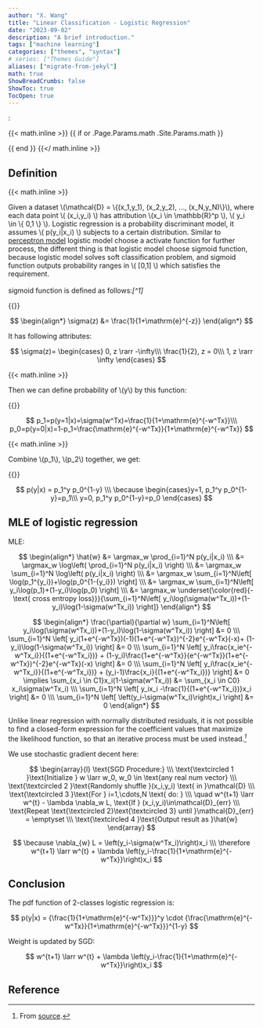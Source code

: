 ```yaml
---
author: "X. Wang"
title: "Linear Classification - Logistic Regression"
date: "2023-09-02"
description: "A brief introduction."
tags: ["machine learning"]
categories: ["themes", "syntax"]
# series: ["Themes Guide"]
aliases: ["migrate-from-jekyl"]
math: true
ShowBreadCrumbs: false
ShowToc: true
TocOpen: true
---
```


:                                                         

{{< math.inline >}}
{{ if or .Page.Params.math .Site.Params.math }}

<!-- KaTeX -->
<!-- <link rel="stylesheet" href="https://cdn.jsdelivr.net/npm/katex@0.11.1/dist/katex.min.css" integrity="sha384-zB1R0rpPzHqg7Kpt0Aljp8JPLqbXI3bhnPWROx27a9N0Ll6ZP/+DiW/UqRcLbRjq" crossorigin="anonymous">
<script defer src="https://cdn.jsdelivr.net/npm/katex@0.11.1/dist/katex.min.js" integrity="sha384-y23I5Q6l+B6vatafAwxRu/0oK/79VlbSz7Q9aiSZUvyWYIYsd+qj+o24G5ZU2zJz" crossorigin="anonymous"></script>
<script defer src="https://cdn.jsdelivr.net/npm/katex@0.11.1/dist/contrib/auto-render.min.js" integrity="sha384-kWPLUVMOks5AQFrykwIup5lo0m3iMkkHrD0uJ4H5cjeGihAutqP0yW0J6dpFiVkI" crossorigin="anonymous" onload="renderMathInElement(document.body);"></script> -->
<link rel="stylesheet" href="https://cdn.jsdelivr.net/npm/katex@0.16.8/dist/katex.min.css" integrity="sha384-GvrOXuhMATgEsSwCs4smul74iXGOixntILdUW9XmUC6+HX0sLNAK3q71HotJqlAn" crossorigin="anonymous">

<!-- The loading of KaTeX is deferred to speed up page rendering -->
<script defer src="https://cdn.jsdelivr.net/npm/katex@0.16.8/dist/katex.min.js" integrity="sha384-cpW21h6RZv/phavutF+AuVYrr+dA8xD9zs6FwLpaCct6O9ctzYFfFr4dgmgccOTx" crossorigin="anonymous"></script>

<!-- To automatically render math in text elements, include the auto-render extension: -->
<script defer src="https://cdn.jsdelivr.net/npm/katex@0.16.8/dist/contrib/auto-render.min.js" integrity="sha384-+VBxd3r6XgURycqtZ117nYw44OOcIax56Z4dCRWbxyPt0Koah1uHoK0o4+/RRE05" crossorigin="anonymous"
    onload="renderMathInElement(document.body);"></script>
{{ end }}
{{</ math.inline >}}

<style>
    /* Set the font size of all math elements to 16px */
    .katex {
        font-size: 16px !important;
    }
</style>
## Definition

{{< math.inline >}}
<p>
Given a dataset \(\mathcal{D} = \{(x_1,y_1), (x_2,y_2), ..., (x_N,y_N)\}\), where each data point \( (x_i,y_i) \) has attribution \(x_i \in \mathbb{R}^p \), \( y_i \in \{ 0,1 \} \). Logistic regression is a probability discriminant model, it assumes \( p(y_i|x_i) \) subjects to a certain distribution. Similar to <a href="https://tirmisula.github.io/posts/perceptron/">perceptron model</a> logistic model choose a activate function for further process, the different thing is that logistic model choose sigmoid function, because logistic model solves soft classification problem, and sigmoid function outputs probability ranges in \( [0,1] \) which satisfies the requirement.
<br/>
<br/>
sigmoid function is defined as follows:<cite>[^1]</cite>
</p>
{{</ math.inline >}}

$$
\begin{align*}
\sigma(z) &= \frac{1}{1+\mathrm{e}^{-z}}
\end{align*}
$$

It has following attributes:

$$
\sigma(z)=
\begin{cases}
0, z \rarr -\infty\\\
\frac{1}{2}, z = 0\\\
1, z \rarr \infty
\end{cases}
$$

 
 {{< math.inline >}}
<p>
Then we can define probability of \(y\) by this function:
</p>
{{</ math.inline >}}

$$
p_1=p(y=1|x)=\sigma(w^Tx)=\frac{1}{1+\mathrm{e}^{-w^Tx}}\\\
p_0=p(y=0|x)=1-p_1=\frac{\mathrm{e}^{-w^Tx}}{1+\mathrm{e}^{-w^Tx}}
$$

{{< math.inline >}}
<p>
Combine \(p_1\), \(p_2\) together, we get:
</p>
{{</ math.inline >}}

$$
p(y|x) = p_1^y p_0^{1-y} \\\
\because
\begin{cases}y=1, p_1^y p_0^{1-y}=p_1\\\
y=0, p_1^y p_0^{1-y}=p_0
\end{cases}
$$

## MLE of logistic regression

MLE:

$$
\begin{align*}
\hat{w} &= \argmax_w \prod_{i=1}^N p(y_i|x_i) \\\
&= \argmax_w \log\left( \prod_{i=1}^N p(y_i|x_i) \right) \\\
&= \argmax_w \sum_{i=1}^N \log\left( p(y_i|x_i) \right) \\\
&= \argmax_w \sum_{i=1}^N\left[ \log(p_1^{y_i})+\log(p_0^{1-{y_i}}) \right] \\\
&= \argmax_w \sum_{i=1}^N\left[ y_i\log(p_1)+(1-y_i)\log(p_0) \right] \\\
&= \argmax_w \underset{\color{red}{-\text{ cross entropy loss}}}{\sum_{i=1}^N\left[ y_i\log(\sigma(w^Tx_i))+(1-y_i)\log(1-\sigma(w^Tx_i)) \right]}
\end{align*}
$$

$$
\begin{align*}
\frac{\partial}{\partial w} \sum_{i=1}^N\left[ y_i\log(\sigma(w^Tx_i))+(1-y_i)\log(1-\sigma(w^Tx_i)) \right] &= 0 \\\
\sum_{i=1}^N \left[ y_i(1+e^{-w^Tx})(-1)(1+e^{-w^Tx})^{-2}e^{-w^Tx}(-x)+ (1-y_i)\log(1-\sigma(w^Tx_i)) \right] &= 0 \\\
\sum_{i=1}^N \left[ y_i\frac{x_ie^{-w^Tx_i}}{(1+e^{-w^Tx_i})} + (1-y_i)\frac{1+e^{-w^Tx}}{e^{-w^Tx}}(1+e^{-w^Tx})^{-2}e^{-w^Tx}(-x) \right] &= 0 \\\
\sum_{i=1}^N \left[ y_i\frac{x_ie^{-w^Tx_i}}{(1+e^{-w^Tx_i})} + (y_i-1)\frac{x_i}{(1+e^{-w^Tx_i})} \right] &= 0 \implies
\sum_{x_i \in C1}x_i(1-\sigma(w^Tx_i)) &= \sum_{x_i \in C0} x_i\sigma(w^Tx_i) \\\
\sum_{i=1}^N \left[ y_ix_i -\frac{1}{(1+e^{-w^Tx_i})}x_i \right]  &= 0 \\\
\sum_{i=1}^N \left[ \left(y_i-\sigma(w^Tx_i)\right)x_i \right] &= 0
\end{align*}
$$

Unlike linear regression with normally distributed residuals, it is not possible to find a closed-form expression for the coefficient values that maximize the likelihood function, so that an iterative process must be used instead.<cite>[^2]</cite>

We use stochastic gradient decent here:

$$
\begin{array}{l}
\text{SGD Procedure:} \\\
\text{\textcircled 1 }\text{Initialize } w \larr w_0, w_0 \in \text{any real num vector} \\\
\text{\textcircled 2 }\text{Randomly shuffle }(x_i,y_i) \text{ in }\mathcal{D} \\\
\text{\textcircled 3 }\text{For } i=1,\cdots,N \text{ do: } \\\
\quad w^{t+1} \larr w^{t} - \lambda \nabla_w L, \text{If } (x_i,y_i)\in\mathcal{D}_{err} \\\
\text{Repeat \text{\textcircled 2}\text{\textcircled 3} until }\mathcal{D}_{err} = \emptyset \\\
\text{\textcircled 4 }\text{Output result as }\hat{w}
\end{array}
$$

$$
\because \nabla_{w} L = \left(y_i-\sigma(w^Tx_i)\right)x_i \\\
\therefore w^{t+1} \larr w^{t} + \lambda \left(y_i-\frac{1}{1+\mathrm{e}^{-w^Tx}}\right)x_i
$$

## Conclusion

The pdf function of 2-classes logistic regression is:

$$
p(y|x) = {\frac{1}{1+\mathrm{e}^{-w^Tx}}}^y \cdot {\frac{\mathrm{e}^{-w^Tx}}{1+\mathrm{e}^{-w^Tx}}}^{1-y}
$$

Weight is updated by SGD:

$$
w^{t+1} \larr w^{t} + \lambda \left(y_i-\frac{1}{1+\mathrm{e}^{-w^Tx}}\right)x_i
$$

## Reference

[^1]: From [video](https://www.bilibili.com/video/BV1aE411o7qd?p=14).
[^2]: From [source](https://en.wikipedia.org/wiki/Logistic_regression).
